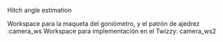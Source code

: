 Hitch angle estimation

Workspace para la maqueta del goniómetro, y el patrón de ajedrez :camera_ws
Workspace para implementación en el Twizzy: camera_ws2
